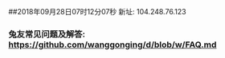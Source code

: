 ##2018年09月28日07时12分07秒 新址: 104.248.76.123
### 兔友常见问题及解答: https://github.com/wanggonging/d/blob/w/FAQ.md
